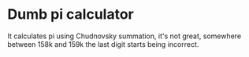 # Dumb pi calculator
It calculates pi using Chudnovsky summation, it's not great, somewhere between 158k and 159k the last digit starts being incorrect.
